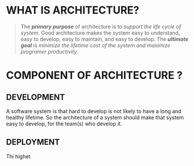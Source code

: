 # WHAT IS ARCHITECTURE?

> The _**primary purpose**_ of architecture is to _support the life cycle of system_. Good architecture makes the system easy to understand, easy to develop, easy to maintain, and easy to develop. The _**ultimate goal**_ is _minimize the lifetime cost of the system and maximize programer productivity_. 

# COMPONENT OF ARCHITECTURE ?

## DEVELOPMENT 
A software system is that hard to develop is not likely to have a long and healthy lifetime. So the architecture of a system should make that system easy to develop, for the team(s) who develop it.
## DEPLOYMENT
Thi highet
<!--stackedit_data:
eyJoaXN0b3J5IjpbMTcwMjEzMjA0NF19
-->